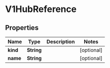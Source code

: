 
# V1HubReference

## Properties
Name | Type | Description | Notes
------------ | ------------- | ------------- | -------------
**kind** | **String** |  |  [optional]
**name** | **String** |  |  [optional]



